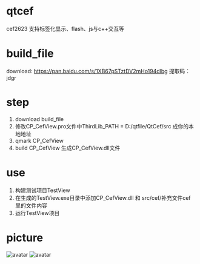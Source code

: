 # qtcef
cef2623 支持标签化显示、flash、js与c++交互等

# build_file
download: https://pan.baidu.com/s/1XB67pSTztDV2mHo194dlbg 提取码：jdgr 

# step
1. download build_file
2. 修改CP_CefView.pro文件中ThirdLib_PATH = D:/qtfile/QtCef/src 成你的本地地址
3. qmark CP_CefView
4. build CP_CefView 生成CP_CefView.dll文件

# use 
1. 构建测试项目TestView
2. 在生成的TestView.exe目录中添加CP_CefView.dll 和 src/cef/补充文件cef 里的文件内容
3. 运行TestView项目


# picture
![avatar](http://chuantu.xyz/t6/703/1572949601x1031866013.png)
![avatar](http://chuantu.xyz/t6/703/1572949659x1031866013.png)
